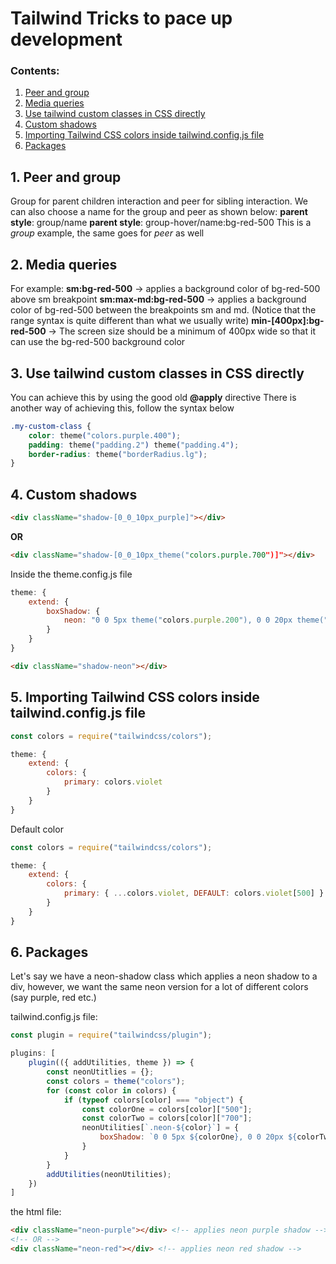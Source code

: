 # Tailwind Tricks to pace up development

### Contents:
1. [Peer and group](#1-Peer-and-group)
1. [Media queries](#2-Media-queries)
1. [Use tailwind custom classes in CSS directly](#3-Use-tailwind-custom-classes-in-CSS-directly)
1. [Custom shadows](#4-Custom-shadows)
1. [Importing Tailwind CSS colors inside tailwind.config.js file](#5-Importing-Tailwind-CSS-colors-inside-tailwind.config.js-file)
1. [Packages](#6-Packages)

## 1. Peer and group

Group for parent children interaction and peer for sibling interaction.
We can also choose a name for the group and peer as shown below:
**parent style**: group/name
**parent style**: group-hover/name:bg-red-500
This is a *group* example, the same goes for *peer* as well

## 2. Media queries

For example:
**sm:bg-red-500** -> applies a background color of bg-red-500 above sm breakpoint
**sm:max-md:bg-red-500** -> applies a background color of bg-red-500 between the breakpoints sm and md. (Notice that the range syntax is quite different than what we usually write)
**min-[400px]:bg-red-500** -> The screen size should be a minimum of 400px wide so that it can use the bg-red-500 background color

## 3. Use tailwind custom classes in CSS directly

You can achieve this by using the good old **@apply** directive
There is another way of achieving this, follow the syntax below
```css
.my-custom-class {
    color: theme("colors.purple.400");
    padding: theme("padding.2") theme("padding.4");
    border-radius: theme("borderRadius.lg");
}
```

## 4. Custom shadows

```html
<div className="shadow-[0_0_10px_purple]"></div>
```
**OR**
```html
<div className="shadow-[0_0_10px_theme("colors.purple.700")]"></div>
```

Inside the theme.config.js file

```js
theme: {
    extend: {
        boxShadow: {
            neon: "0 0 5px theme("colors.purple.200"), 0 0 20px theme("colors.purple.700")"
        }
    }
}
```
```html
<div className="shadow-neon"></div>
```

## 5. Importing Tailwind CSS colors inside tailwind.config.js file

```js
const colors = require("tailwindcss/colors");

theme: {
    extend: {
        colors: {
            primary: colors.violet
        }
    }
}
```

Default color
```js
const colors = require("tailwindcss/colors");

theme: {
    extend: {
        colors: {
            primary: { ...colors.violet, DEFAULT: colors.violet[500] }
        }
    }
}
```

## 6. Packages

Let's say we have a neon-shadow class which applies a neon shadow to a div, however, we want the same neon version for a lot of different colors (say purple, red etc.)

tailwind.config.js file:
```js
const plugin = require("tailwindcss/plugin");

plugins: [
    plugin(({ addUtilities, theme }) => {
        const neonUtitlies = {};
        const colors = theme("colors");
        for (const color in colors) {
            if (typeof colors[color] === "object") {
                const colorOne = colors[color]["500"];
                const colorTwo = colors[color]["700"];
                neonUtilities[`.neon-${color}`] = {
                    boxShadow: `0 0 5px ${colorOne}, 0 0 20px ${colorTwo}`
                }
            }
        }
        addUtilities(neonUtilities);
    })
]
```

the html file:
```html
<div className="neon-purple"></div> <!-- applies neon purple shadow -->
<!-- OR -->
<div className="neon-red"></div> <!-- applies neon red shadow -->
```
